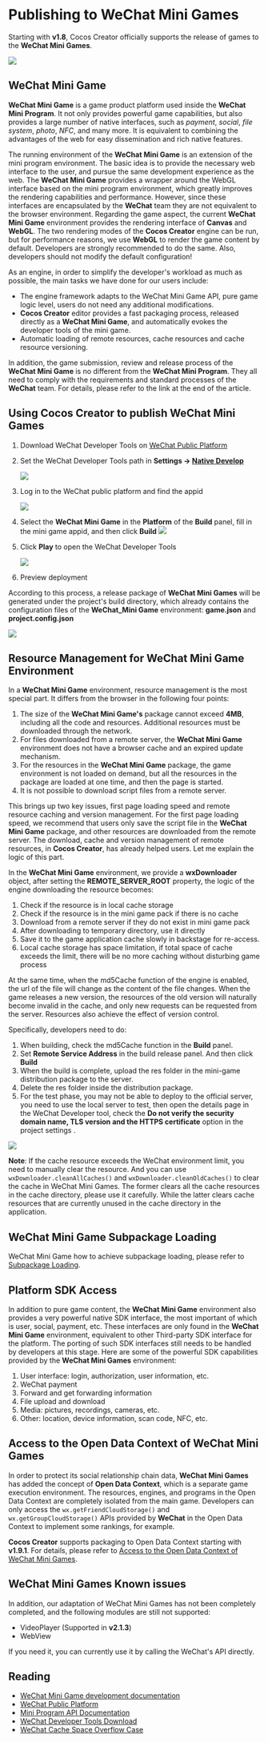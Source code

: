 # Publishing to __WeChat Mini Games__

Starting with __v1.8__, Cocos Creator officially supports the release of games to the **WeChat Mini Games**.

![](./publish-wechatgame/preview.jpeg)

## __WeChat Mini Game__

__WeChat Mini Game__ is a game product platform used inside the __WeChat Mini Program__. It not only provides powerful game capabilities, but also provides a large number of native interfaces, such as *payment*, *social*, *file system*, *photo*, *NFC*, and many more. It is equivalent to combining the advantages of the web for easy dissemination and rich native features.

The running environment of the __WeChat Mini Game__ is an extension of the mini program environment. The basic idea is to provide the necessary web interface to the user, and pursue the same development experience as the web. The __WeChat Mini Game__ provides a wrapper around the WebGL interface based on the mini program environment, which greatly improves the rendering capabilities and performance. However, since these interfaces are encapsulated by the __WeChat__ team they are not equivalent to the browser environment. Regarding the game aspect, the current __WeChat Mini Game__ environment provides the rendering interface of __Canvas__ and __WebGL__. The two rendering modes of the __Cocos Creator__ engine can be run, but for performance reasons, we use __WebGL__ to render the game content by default. Developers are strongly recommended to do the same. Also, developers should not modify the default configuration!

As an engine, in order to simplify the developer's workload as much as possible, the main tasks we have done for our users include:

- The engine framework adapts to the WeChat Mini Game API, pure game logic level, users do not need any additional modifications.
- __Cocos Creator__ editor provides a fast packaging process, released directly as a __WeChat Mini Game__, and automatically evokes the developer tools of the mini game.
- Automatic loading of remote resources, cache resources and cache resource versioning.

In addition, the game submission, review and release process of the __WeChat Mini Game__ is no different from the __WeChat Mini Program__. They all need to comply with the requirements and standard processes of the __WeChat__ team. For details, please refer to the link at the end of the article.

## Using Cocos Creator to publish WeChat Mini Games

1. Download WeChat Developer Tools on [WeChat Public Platform](https://developers.weixin.qq.com/miniprogram/en/dev/devtools/download.html)
2. Set the WeChat Developer Tools path in **Settings -> [Native Develop](../getting-started/basics/editor-panels/preferences.md#native-develop)**

    ![](./publish-wechatgame/preference.JPG)
3. Log in to the WeChat public platform and find the appid

    ![](./publish-wechatgame/appid.jpeg)
4. Select the **WeChat Mini Game** in the **Platform** of the **Build** panel, fill in the mini game appid, and then click **Build**
    ![](./publish-wechatgame/build.jpeg)
5. Click **Play** to open the WeChat Developer Tools

    ![](./publish-wechatgame/tool.jpeg)
6. Preview deployment

According to this process, a release package of __WeChat Mini Games__ will be generated under the project's build directory, which already contains the configuration files of the __WeChat_Mini Game__ environment: __game.json__ and __project.config.json__

![](./publish-wechatgame/package.jpeg)

## Resource Management for WeChat Mini Game Environment

In a __WeChat Mini Game__ environment, resource management is the most special part. It differs from the browser in the following four points:

1. The size of the __WeChat Mini Game's__ package cannot exceed __4MB__, including all the code and resources. Additional resources must be downloaded through the network.
2. For files downloaded from a remote server, the __WeChat Mini Game__ environment does not have a browser cache and an expired update mechanism.
3. For the resources in the __WeChat Mini Game__ package, the game environment is not loaded on demand, but all the resources in the package are loaded at one time, and then the page is started.
4. It is not possible to download script files from a remote server.

This brings up two key issues, first page loading speed and remote resource caching and version management. For the first page loading speed, we recommend that users only save the script file in the __WeChat Mini Game__ package, and other resources are downloaded from the remote server. The download, cache and version management of remote resources, in __Cocos Creator__, has already helped users. Let me explain the logic of this part.

In the __WeChat Mini Game__ environment, we provide a __wxDownloader__ object, after setting the **REMOTE_SERVER_ROOT** property, the logic of the engine downloading the resource becomes:

1. Check if the resource is in local cache storage
2. Check if the resource is in the mini game pack if there is no cache
3. Download from a remote server if they do not exist in mini game pack
4. After downloading to temporary directory, use it directly
5. Save it to the game application cache slowly in backstage for re-access.
6. Local cache storage has space limitation, if total space of cache exceeds the limit, there will be no more caching without disturbing game process 

At the same time, when the md5Cache function of the engine is enabled, the url of the file will change as the content of the file changes. When the game releases a new version, the resources of the old version will naturally become invalid in the cache, and only new requests can be requested from the server. Resources also achieve the effect of version control.

Specifically, developers need to do:

1. When building, check the md5Cache function in the **Build** panel.
2. Set **Remote Service Address** in the build release panel. And then click **Build**
3. When the build is complete, upload the res folder in the mini-game distribution package to the server.
4. Delete the res folder inside the distribution package.
5. For the test phase, you may not be able to deploy to the official server, you need to use the local server to test, then open the details page in the WeChat Developer tool, check the __Do not verify the security domain name, TLS version and the HTTPS certificate__ option in the project settings .

![](./publish-wechatgame/detail.jpeg)

**Note**: If the cache resource exceeds the WeChat environment limit, you need to manually clear the resource. And you can use `wxDownloader.cleanAllCaches()` and `wxDownloader.cleanOldCaches()` to clear the cache in WeChat Mini Games. The former clears all the cache resources in the cache directory, please use it carefully. While the latter clears cache resources that are currently unused in the cache directory in the application.

## WeChat Mini Game Subpackage Loading

WeChat Mini Game how to achieve subpackage loading, please refer to [Subpackage Loading](../scripting/subpackage.md).

## Platform SDK Access

In addition to pure game content, the __WeChat Mini Game__ environment also provides a very powerful native SDK interface, the most important of which is user, social, payment, etc. These interfaces are only found in the __WeChat Mini Game__ environment, equivalent to other Third-party SDK interface for the platform. The porting of such SDK interfaces still needs to be handled by developers at this stage. Here are some of the powerful SDK capabilities provided by the __WeChat Mini Games__ environment:

1. User interface: login, authorization, user information, etc.
2. WeChat payment
3. Forward and get forwarding information
4. File upload and download
5. Media: pictures, recordings, cameras, etc.
6. Other: location, device information, scan code, NFC, etc.

## Access to the Open Data Context of WeChat Mini Games

In order to protect its social relationship chain data, __WeChat Mini Games__ has added the concept of **Open Data Context**, which is a separate game execution environment. The resources, engines, and programs in the Open Data Context are completely isolated from the main game. Developers can only access the `wx.getFriendCloudStorage()` and `wx.getGroupCloudStorage()` APIs provided by __WeChat__ in the Open Data Context to implement some rankings, for example.

__Cocos Creator__ supports packaging to Open Data Context starting with __v1.9.1__. For details, please refer to [Access to the Open Data Context of WeChat Mini Games](../publish/publish-wechatgame-sub-domain.md).

## WeChat Mini Games Known issues

In addition, our adaptation of WeChat Mini Games has not been completely completed, and the following modules are still not supported:

- VideoPlayer (Supported in **v2.1.3**)
- WebView

If you need it, you can currently use it by calling the WeChat's API directly.

## Reading

- [WeChat Mini Game development documentation](https://developers.weixin.qq.com/minigame/en/dev/guide/)
- [WeChat Public Platform](https://mp.weixin.qq.com/?lang=en_US)
- [Mini Program API Documentation](https://developers.weixin.qq.com/minigame/en/dev/api/)
- [WeChat Developer Tools Download](https://mp.weixin.qq.com/debug/wxagame/en/dev/devtools/download.html)
- [WeChat Cache Space Overflow Case](https://github.com/cocos-creator/WeChatMiniGameTest)
